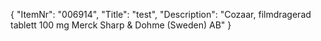 {
  "ItemNr": "006914",
  "Title": "test",
  "Description": "Cozaar, filmdragerad tablett 100 mg Merck Sharp & Dohme (Sweden) AB"
}